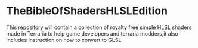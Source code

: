 # TheBibleOfShadersHLSLEdition
This repository will contain a collection of royalty free simple HLSL shaders made in Terraria to help game developers and terraria modders,it also includes instruction on how to convert to GLSL
